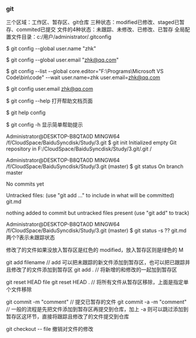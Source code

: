 ### git
三个区域：工作区、暂存区、git仓库
三种状态：modified已修改、staged已暂存、commited已提交
文件的4种状态：未跟踪、未修改、已修改、已暂存
全局配置文件目录：c:/用户/administrator/.gitconfig

$ git config --global user.name "zhk"

$ git config --global user.email "zhk@qq.com"

$ git config --list --global
core.editor="F:\Programs\Microsoft VS Code\bin\code" --wait
user.name=zhk
user.email=zhk@qq.com

$ git config user.email
zhk@qq.com

$ git config --help     打开帮助文档页面

$ git help config

$ git config -h         显示简单帮助提示


Administrator@DESKTOP-B8QTA0D MINGW64 /f/CloudSpace/BaiduSyncdisk/Study/3.git
$ git init
Initialized empty Git repository in F:/CloudSpace/BaiduSyncdisk/Study/3.git/.git
/

Administrator@DESKTOP-B8QTA0D MINGW64 /f/CloudSpace/BaiduSyncdisk/Study/3.git (master)
$ git status
On branch master

No commits yet

Untracked files:
  (use "git add <file>..." to include in what will be committed)
        git.md

nothing added to commit but untracked files present (use "git add" to track)

Administrator@DESKTOP-B8QTA0D MINGW64 /f/CloudSpace/BaiduSyncdisk/Study/3.git (master)
$ git status -s
?? git.md   两个?表示未跟踪状态

修改了的文件如果没放入暂存区是红色的 modified，放入暂存区则是绿色的 M

git add filename // add 可以把未跟踪的新文件添加到暂存区，也可以把已跟踪并且修改了的文件添加到暂存区
git add .   // 将新增的和修改的一起加到暂存区

git reset HEAD file
git reset HEAD .    // 将所有文件从暂存区移除，上面是指定单个文件移除

git commit -m "comment" // 提交已暂存的文件
git commit -a -m "comment"  // 一般的流程是先把文件添加到暂存区再提交到仓库，加上 -a 则可以跳过添加到暂存区这环节，直接将跟踪且修改了的文件提交到仓库

git checkout -- file  撤销对文件的修改
